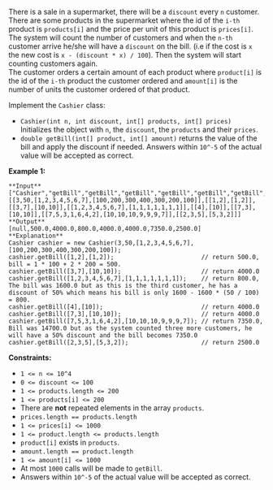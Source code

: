 There is a sale in a supermarket, there will be a `discount` every `n`
customer.  
There are some products in the supermarket where the id of the `i-th` product
is `products[i]` and the price per unit of this product is `prices[i]`.  
The system will count the number of customers and when the `n-th` customer
arrive he/she will have a `discount` on the bill. (i.e if the cost is `x` the
new cost is `x - (discount * x) / 100`). Then the system will start counting
customers again.  
The customer orders a certain amount of each product where `product[i]` is the
id of the `i-th` product the customer ordered and `amount[i]` is the number of
units the customer ordered of that product.

Implement the `Cashier` class:

  * `Cashier(int n, int discount, int[] products, int[] prices)` Initializes the object with `n`, the `discount`, the `products` and their `prices`.
  * `double getBill(int[] product, int[] amount)` returns the value of the bill and apply the discount if needed. Answers within `10^-5` of the actual value will be accepted as correct.



**Example 1:**

    
    
    **Input**
    ["Cashier","getBill","getBill","getBill","getBill","getBill","getBill","getBill"]
    [[3,50,[1,2,3,4,5,6,7],[100,200,300,400,300,200,100]],[[1,2],[1,2]],[[3,7],[10,10]],[[1,2,3,4,5,6,7],[1,1,1,1,1,1,1]],[[4],[10]],[[7,3],[10,10]],[[7,5,3,1,6,4,2],[10,10,10,9,9,9,7]],[[2,3,5],[5,3,2]]]
    **Output**
    [null,500.0,4000.0,800.0,4000.0,4000.0,7350.0,2500.0]
    **Explanation**
    Cashier cashier = new Cashier(3,50,[1,2,3,4,5,6,7],[100,200,300,400,300,200,100]);
    cashier.getBill([1,2],[1,2]);                        // return 500.0, bill = 1 * 100 + 2 * 200 = 500.
    cashier.getBill([3,7],[10,10]);                      // return 4000.0
    cashier.getBill([1,2,3,4,5,6,7],[1,1,1,1,1,1,1]);    // return 800.0, The bill was 1600.0 but as this is the third customer, he has a discount of 50% which means his bill is only 1600 - 1600 * (50 / 100) = 800.
    cashier.getBill([4],[10]);                           // return 4000.0
    cashier.getBill([7,3],[10,10]);                      // return 4000.0
    cashier.getBill([7,5,3,1,6,4,2],[10,10,10,9,9,9,7]); // return 7350.0, Bill was 14700.0 but as the system counted three more customers, he will have a 50% discount and the bill becomes 7350.0
    cashier.getBill([2,3,5],[5,3,2]);                    // return 2500.0
    



**Constraints:**

  * `1 <= n <= 10^4`
  * `0 <= discount <= 100`
  * `1 <= products.length <= 200`
  * `1 <= products[i] <= 200`
  * There are **not** repeated elements in the array `products`.
  * `prices.length == products.length`
  * `1 <= prices[i] <= 1000`
  * `1 <= product.length <= products.length`
  * `product[i]` exists in `products`.
  * `amount.length == product.length`
  * `1 <= amount[i] <= 1000`
  * At most `1000` calls will be made to `getBill`.
  * Answers within `10^-5` of the actual value will be accepted as correct.

